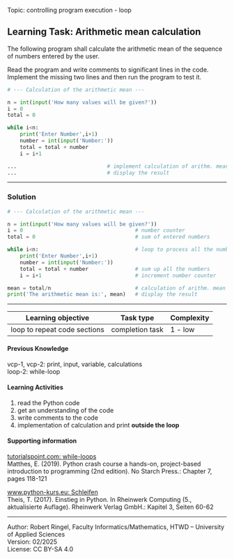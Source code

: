 Topic: controlling program execution - loop

## Learning Task: Arithmetic mean calculation

The following program shall calculate the arithmetic mean of the sequence of numbers entered by the user.

Read the program and write comments to significant lines in the code.  
Implement the missing two lines and then run the program to test it.
  
``` python
# --- Calculation of the arithmetic mean ---

n = int(input('How many values will be given?'))
i = 0
total = 0

while i<n:
	print('Enter Number',i+1)
	number = int(input('Number:'))
	total = total + number
	i = i+1

...                             # implement calculation of arithm. mean value
...                             # display the result

```

---------------------------------------

### Solution

``` python
# --- Calculation of the arithmetic mean ---

n = int(input('How many values will be given?'))
i = 0                                    # number counter
total = 0                                # sum of entered numbers

while i<n:                               # loop to process all the numbers
	print('Enter Number',i+1)
	number = int(input('Number:'))
	total = total + number               # sum up all the numbers
	i = i+1                              # increment number counter

mean = total/n                           # calculation of arithm. mean value
print('The arithmetic mean is:', mean)   # display the result
```

---------------------------------------

| **Learning objective**                         | **Task type**   | **Complexity** |
| ---------------------------------------------- | --------------- | -------------- |
| loop to repeat code sections                   | completion task | 1 - low        |  

#### Previous Knowledge

vcp-1, vcp-2: print, input, variable, calculations  
loop-2: while-loop  
  
#### Learning Activities

1) read the Python code
2) get an understanding of the code
3) write comments to the code
4) implementation of calculation and print **outside the loop**

#### Supporting information

[tutorialspoint.com: while-loops](https://www.tutorialspoint.com/python/python_while_loops.htm)  
Matthes, E. (2019). Python crash course a hands-on, project-based introduction to programming (2nd edition). No Starch Press.: Chapter 7, pages 118-121  

[www.python-kurs.eu: Schleifen](https://python-kurs.eu/python3_schleifen.php)  
Theis, T. (2017). Einstieg in Python. In Rheinwerk Computing (5., aktualisierte Auflage). Rheinwerk Verlag GmbH.: Kapitel 3, Seiten 60-62

---------------------------------------

Author: Robert Ringel, Faculty Informatics/Mathematics, HTWD – University of Applied Sciences  
Version: 02/2025  
License: CC BY-SA 4.0
